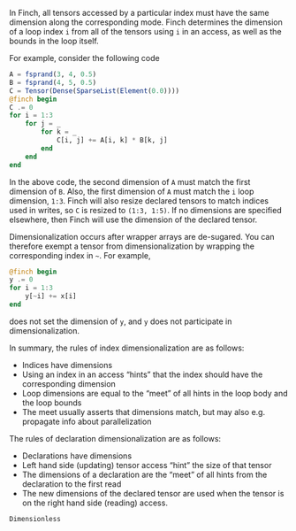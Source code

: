 In Finch, all tensors accessed by a particular index must have the same dimension
along the corresponding mode. Finch determines the dimension of a loop index
`i` from all of the tensors using `i` in an access, as well as the bounds in the
loop itself.

For example, consider the following code

```julia
A = fsprand(3, 4, 0.5)
B = fsprand(4, 5, 0.5)
C = Tensor(Dense(SparseList(Element(0.0))))
@finch begin
C .= 0
for i = 1:3
    for j = _
        for k = _
            C[i, j] += A[i, k] * B[k, j]
        end
    end
end
```

In the above code, the second dimension of `A` must match the first dimension of
`B`.  Also, the first dimension of `A` must match the `i` loop dimension, `1:3`.
Finch will also resize declared tensors to match indices used in writes, so `C`
is resized to `(1:3, 1:5)`. If no dimensions are specified elsewhere, then Finch
will use the dimension of the declared tensor.

Dimensionalization occurs after wrapper arrays are de-sugared. You can therefore
exempt a tensor from dimensionalization by wrapping the corresponding index in
`~`. For example,

```julia
@finch begin
y .= 0
for i = 1:3
    y[~i] += x[i]
end
```
does not set the dimension of `y`, and `y` does not participate in
dimensionalization.

In summary, the rules of index dimensionalization are as follows:
- Indices have dimensions
- Using an index in an access “hints” that the index should have the corresponding dimension
- Loop dimensions are equal to the “meet” of all hints in the loop body and the loop bounds
- The meet usually asserts that dimensions match, but may also e.g. propagate info about parallelization

The rules of declaration dimensionalization are as follows:
- Declarations have dimensions
- Left hand side (updating) tensor access “hint” the size of that tensor
- The dimensions of a declaration are the “meet” of all hints from the declaration to the first read
- The new dimensions of the declared tensor are used when the tensor is on the right hand side (reading) access.

```@docs 
Dimensionless
```